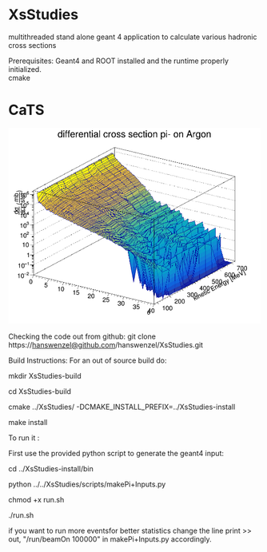# XsStudies
multithreaded stand alone geant 4 application to calculate various hadronic cross sections 


Prerequisites: Geant4 and ROOT installed and the runtime properly initialized.  
cmake 
# CaTS
![Cats logo](https://github.com/hanswenzel/XsStudies/blob/main/data/G4Elasticpi-onAr3D.png)


Checking the code out from github:
git clone https://hanswenzel@github.com/hanswenzel/XsStudies.git

Build Instructions:
For an out of source build do:

mkdir XsStudies-build

cd XsStudies-build

cmake ../XsStudies/ -DCMAKE_INSTALL_PREFIX=../XsStudies-install

make install

To run it :

First use the provided python script to generate the geant4 input:

cd ../XsStudies-install/bin

python ../../XsStudies/scripts/makePi+Inputs.py

chmod +x run.sh

./run.sh

if you want to run more eventsfor better statistics  change the line 
print >> out, "/run/beamOn 100000" 
in makePi+Inputs.py accordingly.


